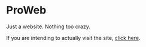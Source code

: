 ProWeb
======

Just a website. Nothing too crazy.

If you are intending to actually visit the site, [click here](https://thewindowspro98.github.io).